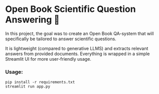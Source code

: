 # Open Book Scientific Question Answering 🤖
In this project, the goal was to create an Open Book QA-system that will specifically be tailored to answer scientific questions.

It is lightweight (compared to generative LLMS) and extracts relevant answers from provided documents. Everything is wrapped in a simple
Streamlit UI for more user-friendly usage. 

### Usage:
```
pip install -r requirements.txt
streamlit run app.py
```
